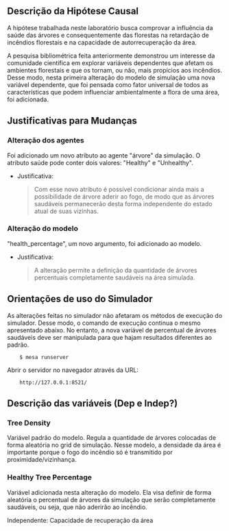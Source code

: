 ## Descrição da Hipótese Causal

A hipótese trabalhada neste laboratório busca comprovar a influência da saúde das árvores e consequentemente das florestas na retardação de incêndios florestais e na capacidade de autorrecuperação da área.

A pesquisa bibliométrica feita anteriormente demonstrou um interesse da comunidade científica em explorar variáveis dependentes que afetam os ambientes florestais e que os tornam, ou não, mais propícios aos incêndios. Desse modo, nesta primeira alteração do modelo de simulação uma nova variável dependente, que foi pensada como fator universal de todos as características que podem influenciar ambientalmente a flora de uma área, foi adicionada.

  

## Justificativas para Mudanças

### Alteração dos agentes
Foi adicionado um novo atributo ao agente "árvore" da simulação. O atributo saúde pode conter dois valores: "Healthy" e "Unhealthy".

- Justificativa:
	> Com esse novo atributo é possível condicionar ainda mais a possibilidade de árvore aderir ao fogo, de modo que as árvores saudáveis permanecerão desta forma independente do estado atual de suas vizinhas. 

### Alteração do modelo
"health_percentage", um novo argumento, foi adicionado ao modelo.

- Justificativa:
	>A alteração permite a definição da quantidade de árvores percentuais completamente saudáveis na área simulada.
  

## Orientações de uso do Simulador
As alterações feitas no simulador não afetaram os métodos de execução do simulador. Desse modo, o comando de execução continua o mesmo apresentado abaixo. No entanto, a nova variável de percentual de árvores saudáveis deve ser manipulada para que hajam resultados diferentes ao padrão.
``` 
	$ mesa runserver
```

Abrir o servidor no navegador através da URL:
```
    http://127.0.0.1:8521/
```


## Descrição das variáveis (Dep e Indep?)
### Tree Density
Variável padrão do modelo. Regula a quantidade de árvores colocadas de forma aleatória no grid de simulação. Nesse modelo, a densidade da área é importante porque o fogo do incêndio só é transmitido por proximidade/vizinhança. 

### Healthy Tree Percentage
Variável adicionada nesta alteração do modelo. Ela visa definir de forma aleatória o percentual de árvores da simulação que serão completamente saudáveis, ou seja, que não aderirão ao incêndio.

Independente:
Capacidade de recuperação da área